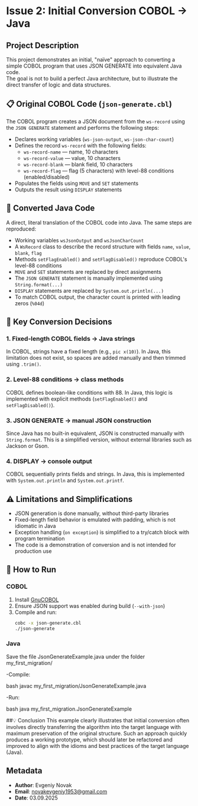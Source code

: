 # Issue 2: Initial Conversion COBOL → Java

## Project Description

This project demonstrates an initial, "naïve" approach to converting a simple COBOL program that uses JSON GENERATE into equivalent Java code.  
The goal is not to build a perfect Java architecture, but to illustrate the direct transfer of logic and data structures.

## 📋 Original COBOL Code (`json-generate.cbl`)

The COBOL program creates a JSON document from the `ws-record` using the `JSON GENERATE` statement and performs the following steps:

- Declares working variables (`ws-json-output`, `ws-json-char-count`)
- Defines the record `ws-record` with the following fields:
  - `ws-record-name` — name, 10 characters
  - `ws-record-value` — value, 10 characters
  - `ws-record-blank` — blank field, 10 characters
  - `ws-record-flag` — flag (5 characters) with level-88 conditions (enabled/disabled)
- Populates the fields using `MOVE` and `SET` statements
- Outputs the result using `DISPLAY` statements

## 🔄 Converted Java Code

A direct, literal translation of the COBOL code into Java. The same steps are reproduced:

- Working variables `wsJsonOutput` and `wsJsonCharCount`
- A `WsRecord` class to describe the record structure with fields `name`, `value`, `blank`, `flag`
- Methods `setFlagEnabled()` and `setFlagDisabled()` reproduce COBOL's level-88 conditions
- `MOVE` and `SET` statements are replaced by direct assignments
- The `JSON GENERATE` statement is manually implemented using `String.format(...)`
- `DISPLAY` statements are replaced by `System.out.println(...)`
- To match COBOL output, the character count is printed with leading zeros (`%04d`)

## 🔑 Key Conversion Decisions

### 1. Fixed-length COBOL fields → Java strings
In COBOL, strings have a fixed length (e.g., `pic x(10)`). In Java, this limitation does not exist, so spaces are added manually and then trimmed using `.trim()`.

### 2. Level-88 conditions → class methods
COBOL defines boolean-like conditions with 88. In Java, this logic is implemented with explicit methods (`setFlagEnabled()` and `setFlagDisabled()`).

### 3. JSON GENERATE → manual JSON construction
Since Java has no built-in equivalent, JSON is constructed manually with `String.format`. This is a simplified version, without external libraries such as Jackson or Gson.

### 4. DISPLAY → console output
COBOL sequentially prints fields and strings. In Java, this is implemented with `System.out.println` and `System.out.printf`.

## ⚠️ Limitations and Simplifications

- JSON generation is done manually, without third-party libraries
- Fixed-length field behavior is emulated with padding, which is not idiomatic in Java
- Exception handling (`on exception`) is simplified to a try/catch block with program termination
- The code is a demonstration of conversion and is not intended for production use

## 🚀 How to Run

### COBOL
1. Install [GnuCOBOL](https://gnucobol.sourceforge.io/)
2. Ensure JSON support was enabled during build (`--with-json`)
3. Compile and run:
   ```bash
   cobc -x json-generate.cbl
   ./json-generate
### Java
Save the file JsonGenerateExample.java under the folder my_first_migration/

-Compile:

bash
javac my_first_migration/JsonGenerateExample.java

-Run:

bash
java my_first_migration.JsonGenerateExample

##💡 Conclusion
This example clearly illustrates that initial conversion often involves directly transferring the algorithm into the target language with maximum preservation of the original structure.
Such an approach quickly produces a working prototype, which should later be refactored and improved to align with the idioms and best practices of the target language (Java).

## Metadata
- **Author**: Evgeniy Novak
- **Email**: novakevgeniy1953@gmail.com
- **Date**: 03.09.2025
